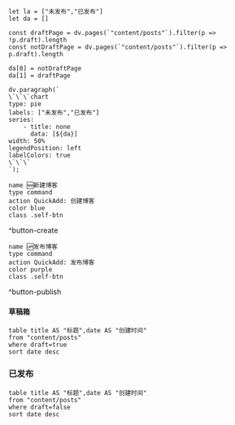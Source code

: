 ```dataviewjs
let la = ["未发布","已发布"]
let da = []

const draftPage = dv.pages(`"content/posts"`).filter(p => !p.draft).length
const notDraftPage = dv.pages(`"content/posts"`).filter(p => p.draft).length

da[0] = notDraftPage
da[1] = draftPage

dv.paragraph(`
\`\`\`chart
type: pie
labels: ["未发布","已发布"]
series:
    - title: none
      data: [${da}]
width: 50%
legendPosition: left
labelColors: true
\`\`\`
`);
```

```button
name 🆕新建博客
type command
action QuickAdd: 创建博客
color blue
class .self-btn
```
^button-create

```button
name 🆙发布博客
type command
action QuickAdd: 发布博客
color purple
class .self-btn
```
^button-publish

#### 草稿箱
```dataview
table title AS "标题",date AS "创建时间"
from "content/posts"
where draft=true
sort date desc
```

### 已发布
```dataview
table title AS "标题",date AS "创建时间"
from "content/posts"
where draft=false
sort date desc
```